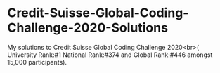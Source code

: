 # Credit-Suisse-Global-Coding-Challenge-2020-Solutions
My solutions to Credit Suisse Global Coding Challenge 2020<br\>( University Rank:#1 National Rank:#374 and Global Rank:#446 amongst 15,000 participants).
